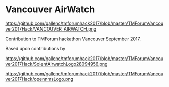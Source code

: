 # Vancouver AirWatch

https://github.com/gallenc/tmforumhack2017/blob/master/TMForumVancouver2017Hack/VANCOUVER_AIRWATCH.png

Contribution to TMForum hackathon Vancouver September 2017. 

Based upon contributions by 

https://github.com/gallenc/tmforumhack2017/blob/master/TMForumVancouver2017Hack/SolentAirwatchLogo28094956.png

https://github.com/gallenc/tmforumhack2017/blob/master/TMForumVancouver2017Hack/opennmsLogo.png